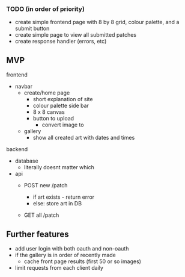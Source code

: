 

### TODO (in order of priority)
- create simple frontend page with 8 by 8 grid, colour palette, and a submit button
- create simple page to view all submitted patches
- create response handler (errors, etc)

## MVP
frontend
- navbar 
    - create/home page
        - short explanation of site
        - colour palette side bar 
        - 8 x 8 canvas
        - button to upload
            - convert image to 
    - gallery
        - show all created art with dates and times
    
backend
- database
    - literally doesnt matter which
- api
    - POST new /patch
        - if art exists - return error
        - else: store art in DB

    - GET all /patch

## Further features
- add user login with both oauth and non-oauth
- if the gallery is in order of recently made
    - cache front page results (first 50 or so images)
- limit requests from each client daily
